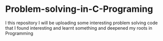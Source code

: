 # Problem-solving-in-C-Programing
I this repository I will be uploading some interesting problem solving code that I found interesting and learnt something and deepened my roots in Programming
